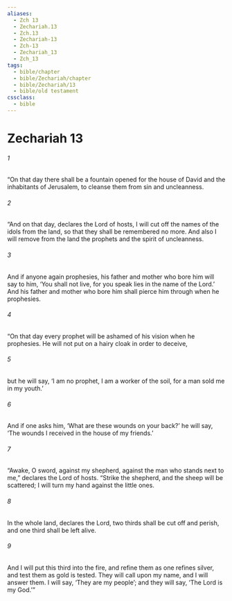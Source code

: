 ```yaml
---
aliases:
  - Zch 13
  - Zechariah.13
  - Zch.13
  - Zechariah-13
  - Zch-13
  - Zechariah_13
  - Zch_13
tags:
  - bible/chapter
  - bible/Zechariah/chapter
  - bible/Zechariah/13
  - bible/old testament
cssclass:
  - bible
---
```


# Zechariah 13

###### 1
“On that day there shall be a fountain opened for the house of David and the inhabitants of Jerusalem, to cleanse them from sin and uncleanness.
###### 2
“And on that day, declares the Lord of hosts, I will cut off the names of the idols from the land, so that they shall be remembered no more. And also I will remove from the land the prophets and the spirit of uncleanness.
###### 3
And if anyone again prophesies, his father and mother who bore him will say to him, ‘You shall not live, for you speak lies in the name of the Lord.’ And his father and mother who bore him shall pierce him through when he prophesies.
###### 4
“On that day every prophet will be ashamed of his vision when he prophesies. He will not put on a hairy cloak in order to deceive,
###### 5
but he will say, ‘I am no prophet, I am a worker of the soil, for a man sold me in my youth.’
###### 6
And if one asks him, ‘What are these wounds on your back?’ he will say, ‘The wounds I received in the house of my friends.’
###### 7
“Awake, O sword, against my shepherd, against the man who stands next to me,” declares the Lord of hosts.   “Strike the shepherd, and the sheep will be scattered; I will turn my hand against the little ones.
###### 8
In the whole land, declares the Lord, two thirds shall be cut off and perish,   and one third shall be left alive.
###### 9
And I will put this third into the fire, and refine them as one refines silver, and test them as gold is tested.   They will call upon my name, and I will answer them.   I will say, ‘They are my people’; and they will say, ‘The Lord is my God.’”


